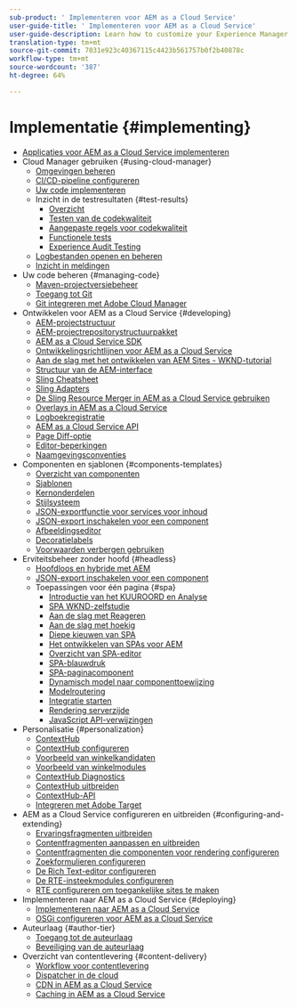 ```yaml
---
sub-product: ' Implementeren voor AEM as a Cloud Service'
user-guide-title: ' Implementeren voor AEM as a Cloud Service'
user-guide-description: Learn how to customize your Experience Manager as a Cloud Service deployment, including development and deployment topics.
translation-type: tm+mt
source-git-commit: 7031e923c40367115c4423b561757b0f2b40878c
workflow-type: tm+mt
source-wordcount: '387'
ht-degree: 64%

---
```



# Implementatie {#implementing}

+ [Applicaties voor AEM as a Cloud Service implementeren](/help/implementing/home.md)
+ Cloud Manager gebruiken {#using-cloud-manager}
   + [Omgevingen beheren](cloud-manager/manage-environments.md)
   + [CI/CD-pipeline configureren](cloud-manager/configure-pipeline.md)
   + [Uw code implementeren](cloud-manager/deploy-code.md)
   + Inzicht in de testresultaten {#test-results}
      + [Overzicht](/help/implementing/cloud-manager/overview-test-results.md)
      + [Testen van de codekwaliteit](/help/implementing/cloud-manager/code-quality-testing.md)
      + [Aangepaste regels voor codekwaliteit](cloud-manager/custom-code-quality-rules.md)
      + [Functionele tests](/help/implementing/cloud-manager/functional-testing.md)
      + [Experience Audit Testing](/help/implementing/cloud-manager/experience-audit-testing.md)
   + [Logbestanden openen en beheren](cloud-manager/manage-logs.md)
   + [Inzicht in meldingen](cloud-manager/notifications.md)
+ Uw code beheren {#managing-code}
   + [Maven-projectversiebeheer](cloud-manager/project-version-handling.md)
   + [Toegang tot Git](cloud-manager/accessing-git.md)
   + [Git integreren met Adobe Cloud Manager](cloud-manager/integrating-with-git.md)
+ Ontwikkelen voor AEM as a Cloud Service {#developing}
   + [AEM-projectstructuur](developing/introduction/aem-project-content-package-structure.md)
   + [AEM-projectrepositorystructuurpakket](developing/introduction/repository-structure-package.md)
   + [AEM as a Cloud Service SDK](developing/introduction/aem-as-a-cloud-service-sdk.md)
   + [Ontwikkelingsrichtlijnen voor AEM as a Cloud Service](developing/introduction/development-guidelines.md)
   + [Aan de slag met het ontwikkelen van AEM Sites - WKND-tutorial](developing/introduction/develop-wknd-tutorial.md)
   + [Structuur van de AEM-interface](developing/introduction/ui-structure.md)
   + [Sling Cheatsheet](developing/introduction/sling-cheatsheet.md)
   + [Sling Adapters](developing/introduction/sling-adapters.md)
   + [De Sling Resource Merger in AEM as a Cloud Service gebruiken](developing/introduction/sling-resource-merger.md)
   + [Overlays in AEM as a Cloud Service](developing/introduction/overlays.md)
   + [Logboekregistratie](developing/introduction/logging.md)
   + [AEM as a Cloud Service API](https://docs.adobe.com/content/help/en/experience-manager-cloud-service/implementing/developing/ref/javadoc/index.html)
   + [Page Diff-optie](/help/implementing/developing/introduction/page-diff.md)
   + [Editor-beperkingen](/help/implementing/developing/introduction/editor-limitations.md)
   + [Naamgevingsconventies](/help/implementing/developing/introduction/naming-conventions.md)
+ Componenten en sjablonen {#components-templates}
   + [Overzicht van componenten](developing/components/overview.md)
   + [Sjablonen](developing/components/templates.md)
   + [Kernonderdelen](https://docs.adobe.com/content/help/en/experience-manager-core-components/using/introduction.html)
   + [Stijlsysteem](/help/sites-cloud/authoring/features/style-system.md)
   + [JSON-exportfunctie voor services voor inhoud](developing/components/json-exporter.md)
   + [JSON-export inschakelen voor een component](developing/components/enabling-json-exporter.md)
   + [Afbeeldingseditor](developing/components/image-editor.md)
   + [Decoratielabels](developing/components/decoration-tag.md)
   + [Voorwaarden verbergen gebruiken](developing/components/hide-conditions.md)
+ Erviteitsbeheer zonder hoofd {#headless}
   + [Hoofdloos en hybride met AEM](https://www.adobe.com/content/dam/www/us/en/marketing/experience-manager-sites/headless-content-management-system/pdfs/aem-hybrid-architecture-wp-1-18-19.pdf)
   + [JSON-export inschakelen voor een component](developing/components/enabling-json-exporter.md)
   + Toepassingen voor één pagina {#spa}
      + [Introductie van het KUUROORD en Analyse](developing/spa/introduction.md)
      + [SPA WKND-zelfstudie](developing/spa/wknd-tutorial.md)
      + [Aan de slag met Reageren](developing/spa/getting-started-react.md)
      + [Aan de slag met hoekig](developing/spa/getting-started-angular.md)
      + [Diepe kieuwen van SPA](developing/spa/deep-dives.md)
      + [Het ontwikkelen van SPAs voor AEM](developing/spa/developing.md)
      + [Overzicht van SPA-editor](developing/spa/editor-overview.md)
      + [SPA-blauwdruk](developing/spa/blueprint.md)
      + [SPA-paginacomponent](developing/spa/page-component.md)
      + [Dynamisch model naar componenttoewijzing](developing/spa/model-to-component-mapping.md)
      + [Modelroutering](developing/spa/routing.md)
      + [Integratie starten](developing/spa/launch-integration.md)
      + [Rendering serverzijde](developing/spa/ssr.md)
      + [JavaScript API-verwijzingen](developing/spa/reference-materials.md)
+ Personalisatie {#personalization}
   + [ContextHub](developing/personalization/contexthub.md)
   + [ContextHub configureren](developing/personalization/configuring-contexthub.md)
   + [Voorbeeld van winkelkandidaten](developing/personalization/sample-stores.md)
   + [Voorbeeld van winkelmodules](developing/personalization/sample-modules.md)
   + [ContextHub Diagnostics](developing/personalization/contexthub-diagnostics.md)
   + [ContextHub uitbreiden](developing/personalization/extending-contexthub.md)
   + [ContextHub-API](developing/personalization/contexthub-api.md)
   + [Integreren met Adobe Target](/help/sites-cloud/integrating/adobe-target.md)
+ AEM as a Cloud Service configureren en uitbreiden {#configuring-and-extending}
   + [Ervaringsfragmenten uitbreiden](developing/extending/experience-fragments.md)
   + [Contentfragmenten aanpassen en uitbreiden](developing/extending/content-fragments-customizing.md)
   + [Contentfragmenten die componenten voor rendering configureren](developing/extending/content-fragments-configuring-components-rendering.md)
   + [Zoekformulieren configureren](developing/extending/search-forms.md)
   + [De Rich Text-editor configureren](/help/implementing/developing/extending/rich-text-editor.md)
   + [De RTE-insteekmodules configureren](/help/implementing/developing/extending/configure-rich-text-editor-plug-ins.md)
   + [RTE configureren om toegankelijke sites te maken](/help/implementing/developing/extending/rte-accessible-content.md)
+ Implementeren naar AEM as a Cloud Service {#deploying}
   + [Implementeren naar AEM as a Cloud Service](deploying/overview.md)
   + [OSGi configureren voor AEM as a Cloud Service](deploying/configuring-osgi.md)
+ Auteurlaag {#author-tier}
   + [Toegang tot de auteurlaag](/help/implementing/author-tier/accessing-the-author-tier.md)
   + [Beveiliging van de auteurlaag](/help/implementing/author-tier/securing-the-author-tier.md)
+ Overzicht van contentlevering {#content-delivery}
   + [Workflow voor contentlevering](dispatcher/overview.md)
   + [Dispatcher in de cloud](dispatcher/disp-overview.md)
   + [CDN in AEM as a Cloud Service](dispatcher/cdn.md)
   + [Caching in AEM as a Cloud Service](dispatcher/caching.md)
